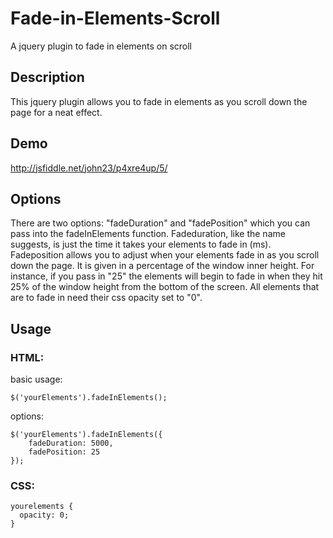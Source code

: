# Fade-in-Elements-Scroll
A jquery plugin to fade in elements on scroll

<h2>Description</h2>

This jquery plugin allows you to fade in elements as you scroll down the page for a neat effect. 

<h2>Demo</h2>

http://jsfiddle.net/john23/p4xre4up/5/

<h2>Options</h2>

There are two options: "fadeDuration" and "fadePosition" which you can pass into the fadeInElements function.  Fadeduration, like the name suggests, is just the time it takes your elements to fade in (ms).  Fadeposition allows you to adjust when your elements fade in as you scroll down the page.  It is given in a percentage of the window inner height.  For instance, if you pass in "25" the elements will begin to fade in when they hit 25% of the window height from the bottom of the screen.  All elements that are to fade in need their css opacity set to "0". 

<h2>Usage</h2>

<h3> HTML: </h3>

basic usage:

```
$('yourElements').fadeInElements();

```
options:

```
$('yourElements').fadeInElements({
	fadeDuration: 5000,
 	fadePosition: 25
});

```

<h3> CSS: </h3>

```
yourelements {
  opacity: 0;
}

```




